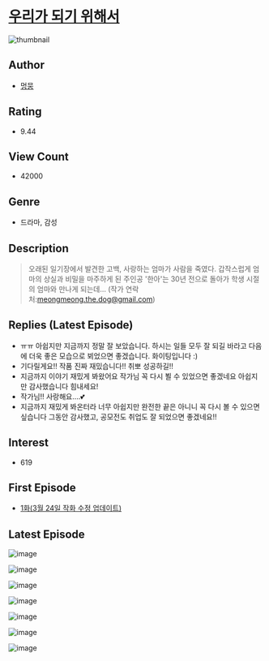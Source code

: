 # [우리가 되기 위해서](https://comic.naver.com/bestChallenge/list?titleId=800168)
![thumbnail](https://image-comic.pstatic.net/user_contents_data/challenge_comic/2023/03/08/358252/upload_4049917187022469219_434x330.jpeg)

## Author
- [멍뭉](https://comic.naver.com/artistTitle?id=358252)

## Rating
- 9.44

## View Count
- 42000

## Genre
- 드라마, 감성

## Description
> 오래된 일기장에서 발견한 고백, 사랑하는 엄마가 사람을 죽였다. 갑작스럽게 엄마의 상실과 비밀을 마주하게 된 주인공 '한아'는 30년 전으로 돌아가 학생 시절의 엄마와 만나게 되는데… (작가 연락처:meongmeong.the.dog@gmail.com)

## Replies (Latest Episode)
- ㅠㅠ 아쉽지만 지금까지 정말 잘 보았습니다. 하시는 일들 모두 잘 되길 바라고 다음에 더욱 좋은 모습으로 뵈었으면 좋겠습니다. 화이팅입니다 :)
- 기다릴게요!! 작품 진짜 재밌습니다!! 취뽀 성공하길!!
- 지금까지 이야기 재밌게 봐왔어요 작가님 꼭 다시 뵐 수 있었으면 좋겠네요 아쉽지만 감사했습니다 힘내세요!
- 작가님!! 사랑해요....💕
- 지금까지 재밌게 봐온터라 너무 아쉽지만 완전한 끝은 아니니 꼭 다시 볼 수 있으면 싶습니다 그동안 감사했고, 공모전도 취업도 잘 되었으면 좋겠네요!!

## Interest
- 619

## First Episode
- [1화(3월 24일 작화 수정 업데이트)](https://comic.naver.com/bestChallenge/detail?titleId=800168&no=2)

## Latest Episode
![image](https://image-comic.pstatic.net/user_contents_data/challenge_comic/2023/05/17/358252/upload_3761406615022154293.jpeg)

![image](https://image-comic.pstatic.net/user_contents_data/challenge_comic/2023/05/17/358252/upload_3559076692774630196.jpeg)

![image](https://image-comic.pstatic.net/user_contents_data/challenge_comic/2023/05/17/358252/upload_3474307636335686753.jpeg)

![image](https://image-comic.pstatic.net/user_contents_data/challenge_comic/2023/05/17/358252/upload_7220177717225206066.jpeg)

![image](https://image-comic.pstatic.net/user_contents_data/challenge_comic/2023/05/17/358252/upload_7293967944889218145.jpeg)

![image](https://image-comic.pstatic.net/user_contents_data/challenge_comic/2023/05/17/358252/upload_3544395790299969842.jpeg)

![image](https://image-comic.pstatic.net/user_contents_data/challenge_comic/2023/05/17/358252/upload_7220737166813771365.jpeg)
